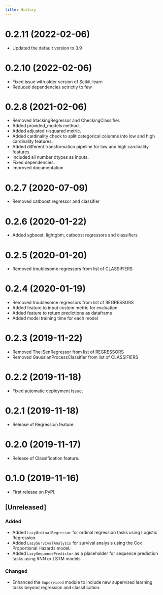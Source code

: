 ```yaml
---
title: History
---
```


# 0.2.11 (2022-02-06)

-   Updated the default version to 3.9

# 0.2.10 (2022-02-06)

-   Fixed issue with older version of Scikit-learn
-   Reduced dependencies sctrictly to few

# 0.2.8 (2021-02-06)

-   Removed StackingRegressor and CheckingClassifier.
-   Added provided_models method.
-   Added adjusted r-squared metric.
-   Added cardinality check to split categorical columns into low and
    high cardinality features.
-   Added different transformation pipeline for low and high cardinality
    features.
-   Included all number dtypes as inputs.
-   Fixed dependencies.
-   Improved documentation.

# 0.2.7 (2020-07-09)

-   Removed catboost regressor and classifier

# 0.2.6 (2020-01-22)

-   Added xgboost, lightgbm, catboost regressors and classifiers

# 0.2.5 (2020-01-20)

-   Removed troublesome regressors from list of CLASSIFIERS

# 0.2.4 (2020-01-19)

-   Removed troublesome regressors from list of REGRESSORS
-   Added feature to input custom metric for evaluation
-   Added feature to return predictions as dataframe
-   Added model training time for each model

# 0.2.3 (2019-11-22)

-   Removed TheilSenRegressor from list of REGRESSORS
-   Removed GaussianProcessClassifier from list of CLASSIFIERS

# 0.2.2 (2019-11-18)

-   Fixed automatic deployment issue.

# 0.2.1 (2019-11-18)

-   Release of Regression feature.

# 0.2.0 (2019-11-17)

-   Release of Classification feature.

# 0.1.0 (2019-11-16)

-   First release on PyPI.

## [Unreleased]
### Added
- Added `LazyOrdinalRegressor` for ordinal regression tasks using Logistic Regression.
- Added `LazySurvivalAnalysis` for survival analysis using the Cox Proportional Hazards model.
- Added `LazySequencePredictor` as a placeholder for sequence prediction tasks using RNN or LSTM models.

### Changed
- Enhanced the `Supervised` module to include new supervised learning tasks beyond regression and classification.
